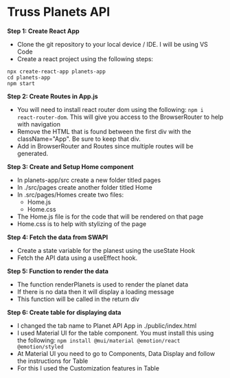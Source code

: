 # Truss Planets API

**Step 1: Create React App**
- Clone the git repository to your local device / IDE. I will be using VS Code
- Create a react project using the following steps:
```
npx create-react-app planets-app
cd planets-app
npm start
```

**Step 2: Create Routes in App.js**
- You will need to install react router dom using the following: `npm i react-router-dom`. This will give you access to the BrowserRouter to help with navigation
- Remove the HTML that is found between the first div with the className="App". Be sure to keep that div. 
- Add in BrowserRouter and Routes since multiple routes will be generated.

**Step 3: Create and Setup Home component**
- In planets-app/src create a new folder titled pages
- In ./src/pages create another folder titled Home
- In .src/pages/Homes create two files: 
    - Home.js
    - Home.css
- The Home.js file is for the code that will be rendered on that page
- Home.css is to help with stylizing of the page


**Step 4: Fetch the data from SWAPI**
- Create a state variable for the planest using the useState Hook
- Fetch the API data using a useEffect hook.

**Step 5: Function to render the data**
- The function renderPlanets is used to render the planet data
- If there is no data then it will display a loading message
- This function will be called in the return div

**Step 6: Create table for displaying data**
- I changed the tab name to Planet API App in ./public/index.html
- I used Material UI for the table component. You must install this using the following: `npm install @mui/material @emotion/react @emotion/styled`
- At Material UI you need to go to Components, Data Display and follow the instructions for Table
- For this I used the Customization features in Table